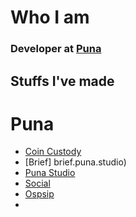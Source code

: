 # Who I am
### Developer at [Puna](puna.studio)

## Stuffs I've made
 # Puna

  - [Coin Custody](coincustody.io)
  - [Brief] brief.puna.studio)
  - [Puna Studio](puna.studio)
  - [Social](social.puna.studio)
  - [Ospsip](ospsip.org.ar)
  - 
<!--
**sebafernandes/sebafernandes** is a ✨ _special_ ✨ repository because its `README.md` (this file) appears on your GitHub profile.

Here are some ideas to get you started:

- 🔭 I’m currently working on ...
- 🌱 I’m currently learning ...
- 👯 I’m looking to collaborate on ...
- 🤔 I’m looking for help with ...
- 💬 Ask me about ...
- 📫 How to reach me: ...
- 😄 Pronouns: ...
- ⚡ Fun fact: ...
-->
